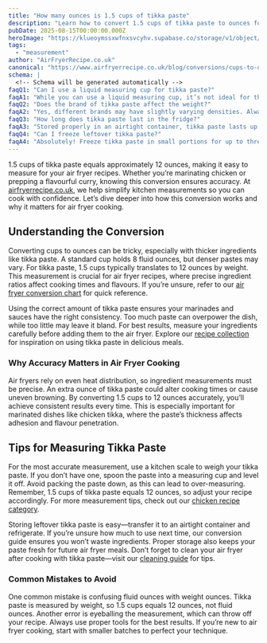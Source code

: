 ```yaml
---
title: "How many ounces is 1.5 cups of tikka paste"
description: "Learn how to convert 1.5 cups of tikka paste to ounces for perfect air fryer recipes. Get precise measurements and cooking tips!"
pubDate: 2025-08-15T00:00:00.000Z
heroImage: "https://klueoymssxwfnxsvcyhv.supabase.co/storage/v1/object/public/Shmucket/how-many-ounces-is-1-5-cups-of-tikka-paste.webp"
tags:
  - "measurement"
author: "AirFryerRecipe.co.uk"
canonical: "https://www.airfryerrecipe.co.uk/blog/conversions/cups-to-ounces/how-many-ounces-is-1-5-cups-of-tikka-paste"
schema: |
  <!-- Schema will be generated automatically -->
faqQ1: "Can I use a liquid measuring cup for tikka paste?"
faqA1: "While you can use a liquid measuring cup, it’s not ideal for thick pastes like tikka. A dry measuring cup or kitchen scale provides more accuracy. Spoon the paste into the cup and level it off for the best results."
faqQ2: "Does the brand of tikka paste affect the weight?"
faqA2: "Yes, different brands may have slightly varying densities. Always check the label for specific weight conversions. If unsure, weigh 1.5 cups of your preferred brand to confirm the ounces."
faqQ3: "How long does tikka paste last in the fridge?"
faqA3: "Stored properly in an airtight container, tikka paste lasts up to two weeks in the fridge. Always check for signs of spoilage, like mould or off smells, before using."
faqQ4: "Can I freeze leftover tikka paste?"
faqA4: "Absolutely! Freeze tikka paste in small portions for up to three months. Thaw it in the fridge overnight before using it in your air fryer recipes."
---
```

<p>1.5 cups of tikka paste equals approximately 12 ounces, making it easy to measure for your air fryer recipes. Whether you’re marinating chicken or prepping a flavourful curry, knowing this conversion ensures accuracy. At <a href=https://www.airfryerrecipe.co.uk>airfryerrecipe.co.uk</a>, we help simplify kitchen measurements so you can cook with confidence. Let’s dive deeper into how this conversion works and why it matters for air fryer cooking.</p>  

<h2>Understanding the Conversion</h2>  
<p>Converting cups to ounces can be tricky, especially with thicker ingredients like tikka paste. A standard cup holds 8 fluid ounces, but denser pastes may vary. For tikka paste, 1.5 cups typically translates to 12 ounces by weight. This measurement is crucial for air fryer recipes, where precise ingredient ratios affect cooking times and flavours. If you’re unsure, refer to our <a href=https://www.airfryerrecipe.co.uk/air-fryer-conversion-chart>air fryer conversion chart</a> for quick reference.</p>  

<p>Using the correct amount of tikka paste ensures your marinades and sauces have the right consistency. Too much paste can overpower the dish, while too little may leave it bland. For best results, measure your ingredients carefully before adding them to the air fryer. Explore our <a href=https://www.airfryerrecipe.co.uk/recipes>recipe collection</a> for inspiration on using tikka paste in delicious meals.</p>  

<h3>Why Accuracy Matters in Air Fryer Cooking</h3>  
<p>Air fryers rely on even heat distribution, so ingredient measurements must be precise. An extra ounce of tikka paste could alter cooking times or cause uneven browning. By converting 1.5 cups to 12 ounces accurately, you’ll achieve consistent results every time. This is especially important for marinated dishes like chicken tikka, where the paste’s thickness affects adhesion and flavour penetration.</p>  

<h2>Tips for Measuring Tikka Paste</h2>  
<p>For the most accurate measurement, use a kitchen scale to weigh your tikka paste. If you don’t have one, spoon the paste into a measuring cup and level it off. Avoid packing the paste down, as this can lead to over-measuring. Remember, 1.5 cups of tikka paste equals 12 ounces, so adjust your recipe accordingly. For more measurement tips, check out our <a href=https://www.airfryerrecipe.co.uk/recipe-category/chicken>chicken recipe category</a>.</p>  

<p>Storing leftover tikka paste is easy—transfer it to an airtight container and refrigerate. If you’re unsure how much to use next time, our conversion guide ensures you won’t waste ingredients. Proper storage also keeps your paste fresh for future air fryer meals. Don’t forget to clean your air fryer after cooking with tikka paste—visit our <a href=https://www.airfryerrecipe.co.uk/air-fryer-cleaner>cleaning guide</a> for tips.</p>  

<h3>Common Mistakes to Avoid</h3>  
<p>One common mistake is confusing fluid ounces with weight ounces. Tikka paste is measured by weight, so 1.5 cups equals 12 ounces, not fluid ounces. Another error is eyeballing the measurement, which can throw off your recipe. Always use proper tools for the best results. If you’re new to air fryer cooking, start with smaller batches to perfect your technique.</p>
